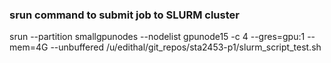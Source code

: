 ### srun command to submit job to SLURM cluster
srun --partition smallgpunodes --nodelist gpunode15 -c 4 --gres=gpu:1 --mem=4G --unbuffered /u/edithal/git_repos/sta2453-p1/slurm_script_test.sh

